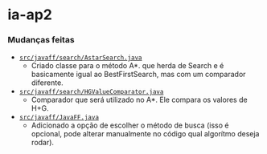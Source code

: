 # ia-ap2

### Mudanças feitas
-  [`src/javaff/search/AstarSearch.java` ](src/javaff/search/AstarSearch.java)
   - Criado classe para o método A*. que herda de Search e é basicamente igual ao BestFirstSearch, mas com um comparador diferente.
-  [`src/javaff/search/HGValueComparator.java`](src/javaff/search/HGValueComparator.java)
   -  Comparador que será utilizado no A*. Ele compara os valores de H+G.
-  [`src/javaff/JavaFF.java`](src/javaff/JavaFF.java)
   - Adicionado a opção de escolher o método de busca (isso é opcional, pode alterar manualmente no código qual algorítmo deseja rodar).

